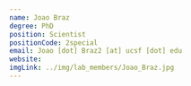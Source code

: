 ```yaml
---
name: Joao Braz
degree: PhD
position: Scientist
positionCode: 2special
email: Joao [dot] Braz2 [at] ucsf [dot] edu
website:
imgLink: ../img/lab_members/Joao_Braz.jpg
---
```

